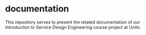 # documentation

This repository serves to present the related documentation of our Introduction to Service Design Engineering course project at Unitn.
